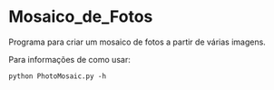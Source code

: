 # Mosaico_de_Fotos
Programa para criar um mosaico de fotos a partir de várias imagens.

Para informações de como usar:
```console
python PhotoMosaic.py -h
```
